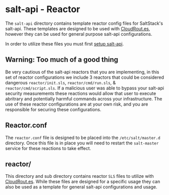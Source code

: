 salt-api - Reactor
===================

The `salt-api` directory contains template reactor config files for SaltStack's salt-api. These templates are designed to be used with [CloudRout.es](https://cloudrout.es), however they can be used for general purpose salt-api configurations.

In order to utilize these files you must first [setup salt-api](http://bencane.com/2014/07/17/integrating-saltstack-with-other-services-via-salt-api/).

## Warning: Too much of a good thing

Be very cautious of the salt-api reactors that you are implementing, in this set of reactor configurations we include 3 reactors that could be considered dangerous `reactor/init.sls`, `reactor/cmd/run.sls`, & `reactor/cmd/script.sls`. If a malicious user was able to bypass your salt-api security measurements these reactions would allow that user to execute abritrary and potentially harmful commands across your infrastructure. The use of these reactor configurations are at your own risk, and you are responsible for securing these configurations.


## Reactor.conf

The `reactor.conf` file is designed to be placed into the `/etc/salt/master.d` directory. Once this file is in place you will need to restart the `salt-master` service for these reactions to take effect.

## reactor/

This directory and sub directory contains reactor `SLS` files to utilize with [CloudRout.es](https://cloudrout.es). While these files are designed for a specific usage they can also be used as a template for general salt-api configurations and usage.
